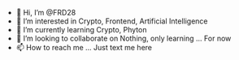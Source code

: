 - 👋 Hi, I’m @FRD28
- 👀 I’m interested in Crypto, Frontend, Artificial Intelligence
- 🌱 I’m currently learning Crypto, Phyton
- 💞️ I’m looking to collaborate on Nothing, only learning ... For now
- 📫 How to reach me ... Just text me here

<!---
FRD28/FRD28 is a ✨ special ✨ repository because its `README.md` (this file) appears on your GitHub profile.
You can click the Preview link to take a look at your changes.
--->
